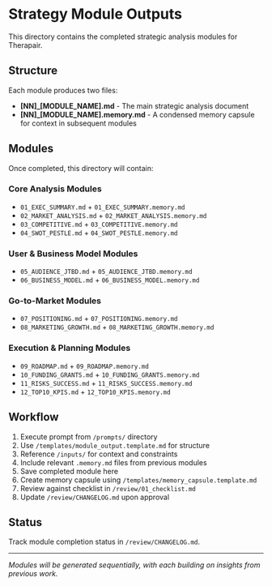 # Strategy Module Outputs

This directory contains the completed strategic analysis modules for Therapair.

## Structure

Each module produces two files:
- **[NN]_[MODULE_NAME].md** - The main strategic analysis document
- **[NN]_[MODULE_NAME].memory.md** - A condensed memory capsule for context in subsequent modules

## Modules

Once completed, this directory will contain:

### Core Analysis Modules
- `01_EXEC_SUMMARY.md` + `01_EXEC_SUMMARY.memory.md`
- `02_MARKET_ANALYSIS.md` + `02_MARKET_ANALYSIS.memory.md`
- `03_COMPETITIVE.md` + `03_COMPETITIVE.memory.md`
- `04_SWOT_PESTLE.md` + `04_SWOT_PESTLE.memory.md`

### User & Business Model Modules
- `05_AUDIENCE_JTBD.md` + `05_AUDIENCE_JTBD.memory.md`
- `06_BUSINESS_MODEL.md` + `06_BUSINESS_MODEL.memory.md`

### Go-to-Market Modules
- `07_POSITIONING.md` + `07_POSITIONING.memory.md`
- `08_MARKETING_GROWTH.md` + `08_MARKETING_GROWTH.memory.md`

### Execution & Planning Modules
- `09_ROADMAP.md` + `09_ROADMAP.memory.md`
- `10_FUNDING_GRANTS.md` + `10_FUNDING_GRANTS.memory.md`
- `11_RISKS_SUCCESS.md` + `11_RISKS_SUCCESS.memory.md`
- `12_TOP10_KPIS.md` + `12_TOP10_KPIS.memory.md`

## Workflow

1. Execute prompt from `/prompts/` directory
2. Use `/templates/module_output.template.md` for structure
3. Reference `/inputs/` for context and constraints
4. Include relevant `.memory.md` files from previous modules
5. Save completed module here
6. Create memory capsule using `/templates/memory_capsule.template.md`
7. Review against checklist in `/review/01_checklist.md`
8. Update `/review/CHANGELOG.md` upon approval

## Status

Track module completion status in `/review/CHANGELOG.md`.

---

*Modules will be generated sequentially, with each building on insights from previous work.*









